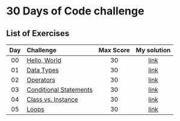 # 30 Days of Code challenge
## List of Exercises
| Day | Challenge | Max Score | My solution |
|:---:|:---|:---:|:---:|
| 00 | [Hello, World](https://www.hackerrank.com/challenges/30-hello-world) | 30 | [link](Day00-HelloWorld/src/Solution.java) |
| 01 | [Data Types](https://www.hackerrank.com/challenges/30-data-types) | 30 | [link](Day01-DataTypes/src/Solution.java) |
| 02 | [Operators](https://www.hackerrank.com/challenges/30-operators) | 30 | [link](Day02-Operators/src/Solution.java) |
| 03 | [Conditional Statements](https://www.hackerrank.com/challenges/30-conditional-statements) | 30 | [link](Day03-ConditionalStatements/src/Solution.java) |
| 04 | [Class vs. Instance](https://www.hackerrank.com/challenges/30-class-vs-instance) | 30 | [link](Day04-ClassVsInstance/src/Person.java) |
| 05 | [Loops](https://www.hackerrank.com/challenges/30-loops) | 30 | [link](Day05-Loops/src/Solution.java) |

